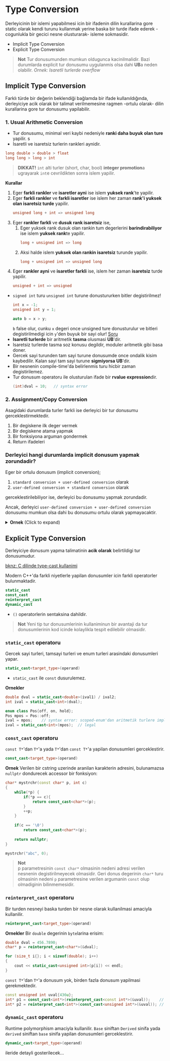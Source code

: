 # Type Conversion

Derleyicinin bir islemi yapabilmesi icin bir ifadenin dilin kurallarina gore static olarak kendi turunu kullanmak yerine baska bir turde ifade ederek -cogunlukla bir gecici nesne olusturarak- isleme sokmasidir.

* Implicit Type Conversion
* Explicit Type Conversion

> **Not**
> Tur donusumunden mumkun oldugunca kacinilmalidir. Bazi durumlarda explicit tur donusumu uygulanmis olsa dahi **UB**a neden olabilir.
  *Ornek: Isaretli turlerde overflow*


## Implicit Type Conversion
Farklı türde bir değerin beklendiği bağlamda bir ifade kullanıldığında, derleyiciye acik olarak bir talimat verilmemesine ragmen -ortulu olarak- dilin kurallarina gore tur donusumu yapilabilir.


### 1. Usual Arithmetic Conversion

* Tur donusumu, minimal veri kaybi nedeniyle **ranki daha buyuk olan ture** yapilir. s  
* Isaretli ve isaretsiz turlerin rankleri aynidir.
  
```C++
long double > double > float
long long > long > int
```

> **DIKKAT!**
> `int` alti turler (short, char, bool) **integer promotion**a ugrayarak `int`e cevrildikten sonra islem yapilir.

<!--  -->

**Kurallar**
1. Eger **farkli rankler** ve **isaretler ayni** ise islem **yuksek rank**'te yapilir.
2. Eger **farkli rankler** ve **farkli isaretler** ise islem her zaman **rank'i yuksek olan isaretsiz turde** yapilir.
   ```C++
   unsigned long + int => unsigned long
   ```
3. Eger **rankler farkli** ve **dusuk rank isaretsiz** ise,
   1. Eger yuksek rank dusuk olan rankin tum degerlerini **barindirabiliyor** ise islem **yuksek rank**te yapilir.
      ```C++
      long + unsigned int => long
      ```
   2. Aksi halde islem **yuksek olan rankin isaretsiz** turunde yapilir.
      ```C++
      long + unsigned int => unsigned long
      ```
4. Eger **rankler ayni** ve **isaretler farkli** ise, islem her zaman **isaretsiz** turde yapilir.
   ```C++
   unsigned + int => unsigned
   ```

<!--  -->

* `signed int` turu `unsigned int` turune donustururken bitler degistirilmez!
  ```C++
  int x = -1;
  unsigned int y = 1;
  
  auto b = x > y;
  ```
  `b` false olur, cunku `x` degeri once unsigned ture donusturulur ve bitleri degistirilmedigi icin `y`'den buyuk bir sayi olur!
  [Soru](sorular/soru1.cpp)
* **Isaretli turlerde** bir aritmetik **tasma** olusmasi **UB**'dir.
* Isaretsiz turlerde tasma soz konusu degildir, moduler aritmetik gibi basa doner.
* Gercek sayi turunden tam sayi turune donusumde once ondalik kisim kaybedilir. Kalan sayi tam sayi turune **sigmiyorsa** **UB**'dir.
* Bir nesnenin compile-time'da belirlenmis turu hicbir zaman degistirilemez.
* Tur donusum operatoru ile olusturulan ifade bir **rvalue expression**dir.
  ```C++
  (int)dval = 10;   // syntax error
  ```
<!--  -->

### 2. Assignment/Copy Conversion
Asagidaki durumlarda turler farkli ise derleyici bir tur donusumu gerceklestirmektedir.

1. Bir degiskene ilk deger vermek
2. Bir degiskene atama yapmak
3. Bir fonksiyona arguman gondermek
4. Return ifadeleri

<!--  -->

### Derleyici hangi durumlarda implicit donusum yapmak zorundadir?
Eger bir ortulu donusum (implicit conversion); 
 1. `standard conversion + user-defined conversion` olarak
 2. `user-defined conversion + standard conversion` olarak
 
gerceklestirilebiliyor ise, derleyici bu donusumu yapmak zorundadir. 

Ancak, derleyici `user-defined conversion + user-defined conversion` donusumu mumkun olsa dahi bu donusumu ortulu olarak yapmayacaktir.

  <details>
  <summary><b>Ornek</b> (Click to expand)</summary>
  
  * ```C++
    class Myclass {
    public:
        Myclass();
        Myclass(int);
    };
    ```
    ```C++ 
    Myclass m;
    double dval{};
    m = dval;     // gecerli: double->int->Myclass donusumu gecerlidir,
                  //    cunku double->int std conv, int->Myclass user-def conv
                  //    static_cast<Myclass>(static_cast<int>(dval))
    
    m = 10 > 5;   // gecerli: Cunku bool->int->Myclass donusumu gecerlidir.
    ```
  * ```C++
    class Myclass {
    public:
        Myclass();
        Myclass(bool);
    };
    ```
    ```C++
    int x;
    int* ptr = &x;
    Myclass m;
    m = ptr;    // gecerli: int* -> bool -> Myclass 
              // std.conv. + user-def conv olmasindan dolayi derleyici donusumu yapmak zorunda!
    ```
  * ```C++
    struct B {
      B(A);   // A'dan B'ye ortulu donusum
    };
    
    struct C {
      C(B);   // B'den C'ye ortulu donusum
    };
    ```
    ```C++
    A ax;
    C cx = ax;    // syntax error: implicit user-def + user-def conv.
    ```
  </details>


## Explicit Type Conversion
Derleyiciye donusum yapma talimatinin **acik olarak** belirtildigi tur donusumudur.

[bknz: C dilinde type-cast kullanimi](030_c_tekrar.md#c-dilindeneski-type-cast-operator-ile-tur-donusumu)

Modern C++'da farkli niyetlerle yapilan donusumler icin farkli operatorler bulunmaktadir.
```C++
static_cast
const_cast
reinterpret_cast
dynamic_cast
```

* `()` operatorlerin sentaksina dahildir.
  
> **Not**
> Yeni tip tur donusumlerinin kullaniminun bir avantaji da tur donusumlerinin kod icinde kolaylikla tespit edilebilir olmasidir.


### `static_cast` operatoru
Gercek sayi turleri, tamsayi turleri ve enum turleri arasindaki donusumleri yapar.
```C++
static_cast<target_type>(operand)
```

* `static_cast` ile `const` dusurulemez.


**Ornekler**
```C++
double dval = static_cast<double>(ival1) / ival2;
int ival = static_cast<int>(dval);
```
```C++    
enum class Pos{off, on, hold};
Pos mpos = Pos::off;
ival = mpos;    // syntax error: scoped-enum'dan aritmetik turlere impl. cast yok
ival = static_cast<int>(mpos);  // legal
```


### `const_cast` operatoru
`const T*`'dan `T*`'a yada `T*`'dan `const T*`'a yapilan donusumleri gerceklestirir.
```C++
const_cast<target_type>(operand)
```
**Ornek**
Verilen bir cstring uzerinde aranilan karakterin adresini, bulunamazsa `nullptr` dondurecek accessor bir fonksiyon:
```C++
char* mystrchr(const char* p, int c)
{
    while(*p) {
        if(*p == c){
            return const_cast<char*>(p);
        }
        ++p;
    }
    
    if(c == '\0')
        return const_cast<char*>(p);
    
    return nullptr;
}

mystrchr("abc", 0);
```
> **Not**  
> p parametresinin `const char*` olmasinin nedeni adresi verilen nesnenin degistirilmeyecek olmasidir. 
> Geri donus degerinin `char*` turu olmasinin nedeni `p` parametresine verilen argumanin `const` olup olmadiginin bilinmemesidir. 


### `reinterpret_cast` operatoru
Bir turden nesneyi baska turden bir nesne olarak kullanilmasi amaciyla kullanilir.
```C++
reinterpret_cast<target_type>(operand)
```

**Ornekler**
Bir `double` degerinin `byte`larina erisim:
```C++
double dval = 456.7890;
char* p = reinterpret_cast<char*>(&dval);

for (size_t i{}; i < sizeof(double); i++)
{
    cout << static_cast<unsigned int>(p[i]) << endl;
}
```
`const T*`'dan `T*`'a donusum yok, birden fazla donusum yapilmasi gerekmektedir. 
```C++
const unsigned int uval{436u};
int* p1 = const_cast<int*>(reinterpret_cast<const int*>(&uval));    // legal option 1
int* p2 = reinterpret_cast<int*>(const_cast<unsigned int*>(&uval)); // legal option 2
```


### `dynamic_cast` operatoru
Runtime polymorphism amaciyla kullanilir. `Base` siniftan `Derived` sinifa yada `derived` siniftan `base` sinifa yapilan donusumleri gerceklestirir.
```C++
dynamic_cast<target_type>(operand)
```

ileride detayli gosterilecek...